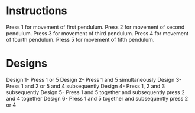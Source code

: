 # Instructions
Press 1 for movement of first pendulum.
Press 2 for movement of second pendulum.
Press 3 for movement of third pendulum.
Press 4 for movement of fourth pendulum.
Press 5 for movement of fifth pendulum.

# Designs
Design 1- Press 1 or 5
Design 2- Press 1 and 5 simultaneously
Design 3- Press 1 and 2 or 5 and 4 subsequently
Design 4- Press 1, 2 and 3 subsequently
Design 5- Press 1 and 5 together and subsequently press 2 and 4 together
Design 6- Press 1 and 5 together and subsequently press 2 or 4

